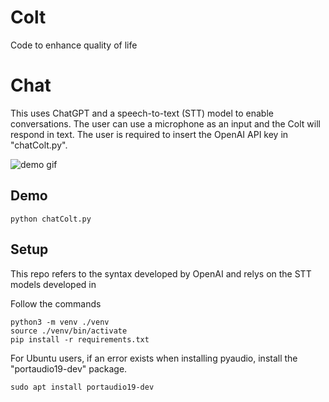 # Colt
Code to enhance quality of life

# Chat
This uses ChatGPT and a speech-to-text (STT) model to enable conversations. The user can use a microphone as an input and the Colt will respond in text. The user is required to insert the OpenAI API key in "chatColt.py".

![demo gif](./docs/chatTest.gif)

## Demo

```
python chatColt.py
```

## Setup

This repo refers to the syntax developed by OpenAI and relys on the STT models developed in 

Follow the commands 

```
python3 -m venv ./venv
source ./venv/bin/activate
pip install -r requirements.txt
```

For Ubuntu users, if an error exists when installing pyaudio, install the "portaudio19-dev" package.

```
sudo apt install portaudio19-dev
```
